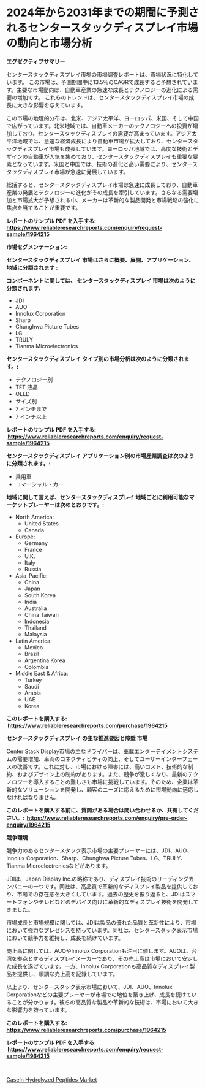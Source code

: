 <p><h1>2024年から2031年までの期間に予測されるセンタースタックディスプレイ市場の動向と市場分析</h1></p><p><strong>エグゼクティブサマリー</strong></p>
<p><p>センタースタックディスプレイ市場の市場調査レポートは、市場状況に特化しています。 この市場は、予測期間中に13.5％のCAGRで成長すると予想されています。主要な市場動向は、自動車産業の急速な成長とテクノロジーの進化による需要の増加です。 これらのトレンドは、センタースタックディスプレイ市場の成長に大きな影響を与えています。</p><p>この市場の地理的分布は、北米、アジア太平洋、ヨーロッパ、米国、そして中国で広がっています。北米地域では、自動車メーカーのテクノロジーへの投資が増加しており、センタースタックディスプレイの需要が高まっています。アジア太平洋地域では、急速な経済成長により自動車市場が拡大しており、センタースタックディスプレイ市場も成長しています。ヨーロッパ地域では、高度な技術とデザインの自動車が人気を集めており、センタースタックディスプレイも重要な要素となっています。米国と中国では、技術の進化と高い需要により、センタースタックディスプレイ市場が急速に発展しています。</p><p>総括すると、センタースタックディスプレイ市場は急速に成長しており、自動車産業の発展とテクノロジーの進化がその成長を牽引しています。さらなる需要増加と市場拡大が予想される中、メーカーは革新的な製品開発と市場戦略の強化に焦点を当てることが重要です。</p></p>
<p><strong>レポートのサンプル PDF を入手する: <a href="https://www.reliableresearchreports.com/enquiry/request-sample/1964215">https://www.reliableresearchreports.com/enquiry/request-sample/1964215</a></strong></p>
<p><strong>市場セグメンテーション:</strong></p>
<p><strong> センタースタックディスプレイ 市場はさらに概要、展開、アプリケーション、地域に分類されます :</strong></p>
<p><strong>コンポーネントに関しては、 センタースタックディスプレイ 市場は次のように分類されます: &nbsp;</strong></p>
<p><ul><li>JDI</li><li>AUO</li><li>Innolux Corporation</li><li>Sharp</li><li>Chunghwa Picture Tubes</li><li>LG</li><li>TRULY</li><li>Tianma Microelectronics</li></ul></p>
<p><strong> センタースタックディスプレイ タイプ別の市場分析は次のように分類されます。:</strong></p>
<p><ul><li>テクノロジー別</li><li>TFT 液晶</li><li>OLED</li><li>サイズ別</li><li>7 インチまで</li><li>7 インチ以上</li></ul></p>
<p><strong>レポートのサンプル PDF を入手する: &nbsp;<a href="https://www.reliableresearchreports.com/enquiry/request-sample/1964215">https://www.reliableresearchreports.com/enquiry/request-sample/1964215</a></strong></p>
<p><strong> センタースタックディスプレイ アプリケーション別の市場産業調査は次のように分類されます。:</strong></p>
<p><ul><li>乗用車</li><li>コマーシャル・カー</li></ul></p>
<p><strong>地域に関して言えば、センタースタックディスプレイ 地域ごとに利用可能なマーケットプレーヤーは次のとおりです。:</strong></p>
<p><ul>
    <li>
        North America:
        <ul>
            <li>United States</li>
            <li>Canada</li>
        </ul>
    </li>
    <li>
        Europe:
        <ul>
            <li>Germany</li>
            <li>France</li>
            <li>U.K.</li>
            <li>Italy</li>
            <li>Russia</li>
        </ul>
    </li>
    <li>
        Asia-Pacific:
        <ul>
            <li>China</li>
            <li>Japan</li>
            <li>South Korea</li>
            <li>India</li>
            <li>Australia</li>
            <li>China Taiwan</li>
            <li>Indonesia</li>
            <li>Thailand</li>
            <li>Malaysia</li>
        </ul>
    </li>
    <li>
        Latin America:
        <ul>
            <li>Mexico</li>
            <li>Brazil</li>
            <li>Argentina Korea</li>
            <li>Colombia</li>
        </ul>
    </li>
    <li>
        Middle East & Africa:
        <ul>
            <li>Turkey</li>
            <li>Saudi</li>
            <li>Arabia</li>
            <li>UAE</li>
            <li>Korea</li>
        </ul>
    </li>
    </ul></p>
<p><strong>このレポートを購入する: &nbsp;<a href="https://www.reliableresearchreports.com/purchase/1964215">https://www.reliableresearchreports.com/purchase/1964215</a></strong></p>
<p><strong>センタースタックディスプレイ の主な推進要因と障壁 市場</strong></p>
<p><p>Center Stack Display市場の主なドライバーは、車載エンターテイメントシステムの需要増加、車両のコネクティビティの向上、そしてユーザーインターフェースの改善です。これに対し、市場における障害には、高いコスト、技術的な制約、およびデザイン上の制約があります。また、競争が激しくなり、最新のテクノロジーを導入することの難しさも市場に挑戦しています。そのため、企業は革新的なソリューションを開発し、顧客のニーズに応えるために市場動向に適応しなければなりません。</p></p>
<p><strong>このレポートを購入する前に、質問がある場合は問い合わせるか、共有してください。:&nbsp; <a href="https://www.reliableresearchreports.com/enquiry/pre-order-enquiry/1964215">https://www.reliableresearchreports.com/enquiry/pre-order-enquiry/1964215</a></strong></p>
<p><strong>競争環境</strong></p>
<p><p>競争力のあるセンタースタック表示市場の主要プレーヤーには、JDI、AUO、Innolux Corporation、Sharp、Chunghwa Picture Tubes、LG、TRULY、Tianma Microelectronicsなどがあります。</p><p>JDIは、Japan Display Inc.の略称であり、ディスプレイ技術のリーディングカンパニーの一つです。同社は、高品質で革新的なディスプレイ製品を提供しており、市場での存在感を大きくしています。過去の歴史を振り返ると、JDIはスマートフォンやテレビなどのデバイス向けに革新的なディスプレイ技術を開発してきました。</p><p>市場成長と市場規模に関しては、JDIは製品の優れた品質と革新性により、市場において強力なプレゼンスを持っています。同社は、センタースタック表示市場において競争力を維持し、成長を続けています。</p><p>売上高に関しては、AUOやInnolux Corporationも注目に値します。AUOは、台湾を拠点とするディスプレイメーカーであり、その売上高は市場において安定した成長を遂げています。一方、Innolux Corporationも高品質なディスプレイ製品を提供し、順調な売上高を記録しています。</p><p>以上より、センタースタック表示市場において、JDI、AUO、Innolux Corporationなどの主要プレーヤーが市場での地位を築き上げ、成長を続けていることが分かります。彼らの高品質な製品や革新的な技術は、市場において大きな影響力を持っています。</p></p>
<p><strong>このレポートを購入する: &nbsp; <a href="https://www.reliableresearchreports.com/purchase/1964215">https://www.reliableresearchreports.com/purchase/1964215</a></strong></p>
<p><strong>レポートのサンプル PDF を入手する: &nbsp;<a href="https://www.reliableresearchreports.com/enquiry/request-sample/1964215">https://www.reliableresearchreports.com/enquiry/request-sample/1964215</a></strong><strong></strong></p>
<p>&nbsp;</p>
<p><p><a href="https://github.com/juancolorado15/Market-Research-Report-List-1/blob/main/casein-hydrolyzed-peptides-market.md">Casein Hydrolyzed Peptides Market</a></p></p>